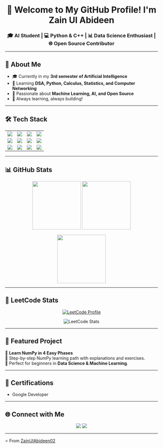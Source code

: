 <!-- Banner -->
<h1 align="center">👋 Welcome to My GitHub Profile! I'm Zain Ul Abideen</h1>
<h3 align="center">🎓 AI Student | 💻 Python & C++ | 📊 Data Science Enthusiast | 🌐 Open Source Contributor</h3>

---

## 🌟 About Me  
- 🎓 Currently in my **3rd semester of Artificial Intelligence**  
- 📘 Learning **DSA, Python, Calculus, Statistics, and Computer Networking**  
- 🤖 Passionate about **Machine Learning, AI, and Open Source**  
- 🚀 Always learning, always building!  

---

## 🛠️ Tech Stack  

<table align="center">
<tr>
<td><img src="https://img.shields.io/badge/Python-3776AB?style=for-the-badge&logo=python&logoColor=white"></td>
<td><img src="https://img.shields.io/badge/C++-00599C?style=for-the-badge&logo=c%2B%2B&logoColor=white"></td>
<td><img src="https://img.shields.io/badge/MySQL-4479A1?style=for-the-badge&logo=mysql&logoColor=white"></td>
<td><img src="https://img.shields.io/badge/NumPy-013243?style=for-the-badge&logo=numpy&logoColor=white"></td>
</tr>
<tr>
<td><img src="https://img.shields.io/badge/Pandas-150458?style=for-the-badge&logo=pandas&logoColor=white"></td>
<td><img src="https://img.shields.io/badge/Matplotlib-11557C?style=for-the-badge&logo=plotly&logoColor=white"></td>
<td><img src="https://img.shields.io/badge/Scikit--Learn-F7931E?style=for-the-badge&logo=scikit-learn&logoColor=white"></td>
<td><img src="https://img.shields.io/badge/VS%20Code-0078D4?style=for-the-badge&logo=visual-studio-code&logoColor=white"></td>
</tr>
<tr>
<td><img src="https://img.shields.io/badge/Git-F05032?style=for-the-badge&logo=git&logoColor=white"></td>
<td><img src="https://img.shields.io/badge/GitHub-181717?style=for-the-badge&logo=github&logoColor=white"></td>
<td><img src="https://img.shields.io/badge/Jupyter-F37626?style=for-the-badge&logo=jupyter&logoColor=white"></td>
<td><img src="https://img.shields.io/badge/Google%20Colab-F9AB00?style=for-the-badge&logo=googlecolab&logoColor=white"></td>
</tr>
</table>

---

## 📊 GitHub Stats  

<p align="center">
  <img src="https://github-readme-stats.vercel.app/api?username=ZainUlAbideen02&show_icons=true&theme=radical" height="160">
  <img src="https://github-readme-stats.vercel.app/api/top-langs/?username=ZainUlAbideen02&layout=compact&theme=radical" height="160">
</p>

<p align="center">
  <img src="https://streak-stats.demolab.com?user=ZainUlAbideen02&theme=radical" height="160">
</p>

---

## 🧩 LeetCode Stats  

<p align="center">
  <a href="https://leetcode.com/Zayn_02/">
    <img src="https://img.shields.io/badge/LeetCode-Profile-orange?style=for-the-badge&logo=leetcode" alt="LeetCode Profile">
  </a>
</p>

<p align="center">
  <img src="https://leetcard.jacoblin.cool/Zayn_02?theme=dark&font=Baloo%20Bhai&ext=heatmap" alt="LeetCode Stats">
</p>

---

## 🚀 Featured Project  
📌 **Learn NumPy in 4 Easy Phases**  
🔹 Step-by-step NumPy learning path with explanations and exercises.  
🔹 Perfect for beginners in **Data Science & Machine Learning**.  

---

## 📜 Certifications  
- Google Developer  

---

## 🌐 Connect with Me  

<p align="center">
<a href="https://www.linkedin.com/in/muhammad-zain-ul-abideen-b801bb36b"><img src="https://img.shields.io/badge/LinkedIn-0077B5?style=for-the-badge&logo=linkedin&logoColor=white"></a>
<a href="241475@students.au.edu.pk"><img src="https://img.shields.io/badge/Gmail-D14836?style=for-the-badge&logo=gmail&logoColor=white"></a>
</p>

---

⭐️ From [ZainUlAbideen02](https://github.com/ZainUlAbideen02)  
